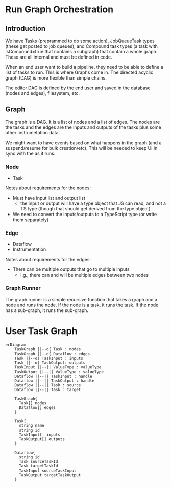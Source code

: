 # Run Graph Orchestration

## Introduction

We have Tasks (preprammed to do some action), JobQueueTask types (these get posted to job queues), and Compound task types (a task with isCompound=true that contains a subgraph) that contain a whole graph. These are all internal and must be defined in code.

When an end user want to build a pipeline, they need to be able to define a list of tasks to run. This is where Graphs come in. The directed acyclic graph (DAG) is more flexible than simple chains.

The editor DAG is defined by the end user and saved in the database (nodes and edges), filesystem, etc.

## Graph

The graph is a DAG. It is a list of nodes and a list of edges. The nodes are the tasks and the edges are the inputs and outputs of the tasks plus some other instrumetation data.

We might want to have events based on what happens in the graph (and a suspend/resume for bulk creation/etc). This will be needed to keep UI in sync with the as it runs.

### Node

- Task

Notes about requirements for the nodes:

- Must have input list and output list
  - the input or output will have a type object that JS can read, and not a TS type (though that should get derived from the type object)
- We need to convert the inputs/outputs to a TypeScript type (or write them separately)

### Edge

- Dataflow
- Instrumentation

Notes about requirements for the edges:

- There can be multiple outputs that go to multiple inputs
  - I.g., there can and will be multiple edges between two nodes

### Graph Runner

The graph runner is a simple recursive function that takes a graph and a node and runs the node. If the node is a task, it runs the task. If the node has a sub-graph, it runs the sub-graph.

# User Task Graph

```mermaid
erDiagram
    TaskGraph ||--o{ Task : nodes
    TaskGraph ||--o{ Dataflow : edges
    Task ||--o{ TaskInput : inputs
    Task ||--o{ TaskOutput: outputs
    TaskInput ||--|| ValueType : valueType
    TaskOutput ||--|| ValueType : valueType
    Dataflow ||--|| TaskInput : handle
    Dataflow ||--|| TaskOutput : handle
    Dataflow ||--|| Task : source
    Dataflow ||--|| Task : target

    TaskGraph{
      Task[] nodes
      Dataflow[] edges
    }

    Task{
      string name
      string id
      TaskInput[] inputs
      TaskOutput[] outputs
    }

    Dataflow{
      string id
      Task sourceTaskId
      Task targetTaskId
      TaskInput sourceTaskInput
      TaskOutput targetTaskOutput
    }
```
